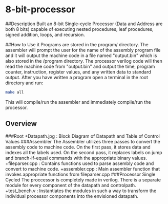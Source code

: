 # 8-bit-processor

##Description
Built an 8-bit Single-cycle Processor (Data and Address are both 8 bits) capable of executing nested procedures, leaf procedures, signed addition, loops, and recursion.

##How to Use it
Programs are stored in the program/ directory. The assembler will prompt the user for the name of the assembly program file and it will output the machine code in a file named "output.bin" which is also stored in the /program directory. The processor verilog code will then read the machine code from "output.bin" and output the time, program counter, instruction, register values, and any written data to standard output. After you have written a program open a terminal in the root directory and run:
```bash
make all
```
This will compile/run the assembler and immediately compile/run the processor.

## Overview
###Root
+Datapath.jpg : Block Diagram of Datapath and Table of Control Values
###Assembler
The Assembler utilizes three passes to convert the assembly code to machine code. On the first pass, it stores data and indexes all the labels used. On the second pass, it replaces labels on jump and branch-if-equal commands with the appropriate binary values.
+fileparser.cpp : Contains functions used to parse assembly code and convert to machine code.
+assembler.cpp  : Main assembler function that invokes appropriate functions from fileparser.cpp 
###Processor Single Cycled
The proccessor is completely made in verilog. There is a separate module for every component of the datapath and controlpath.
+test_bench.v : Instantiates the modules in such a way to transform the individual processor components into the envisioned datapath.
